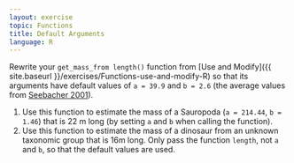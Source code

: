```yaml
---
layout: exercise
topic: Functions
title: Default Arguments
language: R
---
```


Rewrite your `get_mass_from length()` function from [Use and Modify]({{ site.baseurl }}/exercises/Functions-use-and-modify-R) so that its arguments have default values of `a = 39.9` and `b = 2.6` (the average values from [Seebacher 2001](http://www.jstor.org/stable/4524171)).

1. Use this function to estimate the mass of a Sauropoda (`a = 214.44`, `b = 1.46`) that
   is 22 m long (by setting `a` and `b` when calling the function).
2. Use this function to estimate the mass of a dinosaur from an unknown taxonomic group that is 16m long.
   Only pass the function `length`, not `a` and `b`, so that the default values are used.

